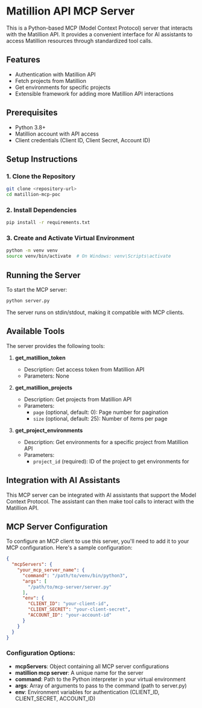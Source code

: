 # Matillion API MCP Server

This is a Python-based MCP (Model Context Protocol) server that interacts with the Matillion API. It provides a convenient interface for AI assistants to access Matillion resources through standardized tool calls.

## Features

- Authentication with Matillion API
- Fetch projects from Matillion
- Get environments for specific projects
- Extensible framework for adding more Matillion API interactions

## Prerequisites

- Python 3.8+
- Matillion account with API access
- Client credentials (Client ID, Client Secret, Account ID)

## Setup Instructions

### 1. Clone the Repository

```bash
git clone <repository-url>
cd matillion-mcp-poc
```

### 2. Install Dependencies

```bash
pip install -r requirements.txt
```

### 3. Create and Activate Virtual Environment

```bash
python -m venv venv
source venv/bin/activate  # On Windows: venv\Scripts\activate
```

## Running the Server

To start the MCP server:

```bash
python server.py
```

The server runs on stdin/stdout, making it compatible with MCP clients.

## Available Tools

The server provides the following tools:

1. **get_matillion_token**
   - Description: Get access token from Matillion API
   - Parameters: None

2. **get_matillion_projects**
   - Description: Get projects from Matillion API
   - Parameters:
     - `page` (optional, default: 0): Page number for pagination
     - `size` (optional, default: 25): Number of items per page

3. **get_project_environments**
   - Description: Get environments for a specific project from Matillion API
   - Parameters:
     - `project_id` (required): ID of the project to get environments for

## Integration with AI Assistants

This MCP server can be integrated with AI assistants that support the Model Context Protocol. The assistant can then make tool calls to interact with the Matillion API.

## MCP Server Configuration

To configure an MCP client to use this server, you'll need to add it to your MCP configuration. Here's a sample configuration:

```json
{
  "mcpServers": {
    "your_mcp_server_name": {
      "command": "/path/to/venv/bin/python3",
      "args": [
        "/path/to/mcp-server/server.py"
      ],
      "env": {
        "CLIENT_ID": "your-client-id",
        "CLIENT_SECRET": "your-client-secret",
        "ACCOUNT_ID": "your-account-id"
      }
    }
  }
}
```

### Configuration Options:

- **mcpServers**: Object containing all MCP server configurations
- **matillion mcp server**: A unique name for the server
- **command**: Path to the Python interpreter in your virtual environment
- **args**: Array of arguments to pass to the command (path to server.py)
- **env**: Environment variables for authentication (CLIENT_ID, CLIENT_SECRET, ACCOUNT_ID)

